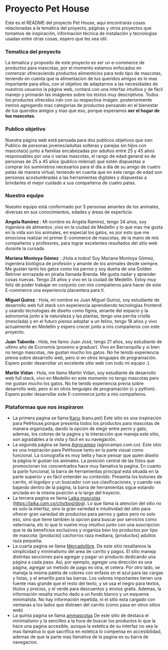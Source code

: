 
# Proyecto Pet House 

Este es el README del proyecto Pet House, aquí encontrarás cosas relacionadas a la temática del proyecto, páginas y otros proyectos que tomamos de inspiración, información técnica de instalación y tecnologías usadas entre otras cosas, espero que les sea útil.
 

### Tematica del proyecto
La tematica y proposito de este proyecto es ser un e-commerce de productos para mascotas, por el momento estamos enfocados en comenzar ofrececiendo productos alimenticios para todo tipo de mascotas, teniendo en cuenta que la alimentacion de tus queridos amigos es lo mas importante para ellos, con el objetivo de adaptarnos a las necesidades de nuestros usuarios la página web, contará con una interfaz intuitiva y de fácil manejo y primarán las imágenes sobre los textos muy descriptivos. Todos los productos ofrecidos irán con su respectiva imágen. posteriormente iremos agregando mas categorias de productos pensando en el bienestar de tus queridos amigos y mas que eso, porque esperamos **ser el hogar de tus mascotas.**

### Publico objetivo
Nuestra página web está pensada para dos publicos objetivos que son: Publico de personas jovenes/adultas solteras y parejas sin hijos con mascota(s) junto a familias encabezadas por adultos entre 25 y 45 años responsables por una o varias mascotas, el rango de edad general es de personas de 25 a 45 años (publico milenial) que estén dispuestas a comprar los suministros necesarios para el día a día de su amigo de cuatro patas de manera virtual, teniendo en cuenta que en este rango de edad son personas acostumbradas a las herramientas digitales y dispuestas a brindarles el mejor cuidado a sus compañeros de cuatro patas.


### Nuestro equipo

Nuestro equipo está conformado por 5 personas amantes de los animales, diversas en sus conocimientos, edades y áreas de experticia:

**Angela Ramírez** : 
Mi nombre es Angela Ramírez, tengo 34 años, soy ingeniera de alimentos ,vivo en la ciudad de Medellín y lo que mas me gusta en la vida son los animales, en especial los gatos, es por esto que me emociona realizar mi primer E-commerce de mascotas, de la mano de mis compañeros y profesores, para lograr excelentes resultados del sitio web durante la cursada.

**Mariana Montoya Gómez** : 
¡Hola a todos! Soy Mariana Montoya Gómez, ingeniera biológica de profesión y amante de los animales desde siempre. Me gustan tanto los gatos como los perros y soy dueña de una Golden Retriver enrrazada en piraña llamada Brenda. Me gusta nadar y aprender cosas nuevas. Tengo 24 años y vivo en la ciudad de Medellín. Estoy muy feliz de poder trabajar en conjunto con mis compañeros para hacer de este E-commerce una experiencia placentera para tí. 

**Miguel Quiroz** : Hola, mi nombre es Juan Miguel Quiroz, soy estudiante de desarrollo web full stack con experiencia aprendiendo tecnologias frontend y usando tecnologias de diseño como figma, amante del espacio y la astronomia junto a la naturaleza y las plantas, tengo una perrita criolla (mesclada) y en el futuro pienso adoptar a un felino, tengo 18 años y vivo actualmente en Medellin y espero crecer junto a mis compañeros con este proyecto.

**Juan Taborda** : Hola, me llamo Juan José, tengo 21 años, soy estudiante de ultimo año de Economía (proximo a graduar). Vivo en Barranquilla y si bien no tengo mascotas, me gustan mucho los gatos. No he tenido experiencia previa sobre desarrollo web, pero si en otros lenguajes de programación. Espero poder desarrollar un excelente sitio web con todo mi equipo :).

**Martin Vidan** : Hola, me llamo Martin Vidan, soy estudiante de desarrollo web full stack, vivo en Medellin en este momento no tengo mascotas pero  me gustan mucho los gatos. No he tenido experiencia previa sobre desarrollo web, pero si en otros lenguajes de programación (c y python). Espero poder desarrollar este E-commerce junto a mis compañeros.

### Plataformas que nos inspiraron
* La primera pagina se llama [Kanu](https://www.kanu.pet/) (kanu.pet) Este sitio es una inspiración para PetHouse,porque presenta todos los productos para mascotas de manera organizada, dando la opción de elegir entre perro y gato, ademas, los colores de la pagina y la interacción que maneja este sitio, son agradables a la vista y facil en su navegación.
* La segunda página se llama [Agrocampo](https://www.agrocampo.com.co/) (agrocampo.com.co). Este sitio es una inspiración para PetHouse tanto en la parte visual como funcional. La iconografía es muy bella y hace pensar que quien diseñó la página le gustan los animales. La posición central de las fotos que promocionan los concentrados hace muy llamativa la pagina. En cuanto la parte funcional, la barra de herramientas principal está situada en la parte superior y es fácil entender su contenido. Presenta los botones de carrito, el logotipo y un buscador con sus clasificaciones, y cuando vas bajando dentro de la página, la barra de herramientas sigue estando anclada en la misma posición a lo largo del trayecto.
* La tercera pagina se llama [Laika mascotas](https://laika.com.co/city/bog/dog) (https://laika.com.co/city/bog/dog). Lo que llama la atencion del sitio no es solo la interfaz, sino la gran variedad e intuitividad del sitio para ofrecer gran variedad de productos para perros y gatos pero no solo eso, sino que tiene tambien la opcion para buscar por servicios como veterinaria, etc lo que lo vuelve muy intuitivo junto con una suscripcion que te da beneficios exclusivos y organiza bien los productos por tipo de mascota: [producto] cachorros raza mediana, [productos] adultos raza pequeña. 
* La cuarta pagina se llama [Mercadolibre](https://www.mercadolibre.com.co/). De este sitio resaltamos la simplicidad y minimalismo del area de carrito y pagos. El sitio maneja distintas secciones para agregar y pagar un producto dedicando una página a cada paso. Asi, por ejemplo, agregar una dirección es una página, agregar un metodo de pago es otra, et cetera. Por otro lado, se maneja la misma paleta de colores con enfasis en el azul para las cargas y listas, y el amarillo para las barras. Los valores importantes tienen una fuente mas grande que el resto del texto, y se usa el negro para textos, titulos y precios, y el verde para descuentos y envios gratis. Ademas, la información resalta mucho dado a un fondo blanco y un esquema minimalista. No hay información repetida, ni el sitio esta cargado con ventanas a los lados que distraen del carrito (como pasa en otros sitios web)
* La quinta pagina se llama [ammascotas](https://www.ammascotas.com/accesorios-para-mascotas/productos-para-perros/) De este sitio de destaca el minimalismo y la sencilles a la hora de buscar los productos lo que la hace una pagina accesible, aunque la estetica de su interfaz no sea la mas llamativa lo que sacrifica en estetica lo compensa en accesibilidad, ademas de que la parte mas llamativa de la pagina es su barra de navegacion.

